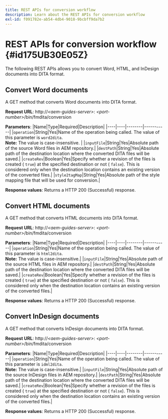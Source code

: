 ```yaml
---
title: REST APIs for conversion workflow
description: Learn about the REST APIs for conversion workflow
exl-id: f091782e-ab54-4db4-9018-9bcbff9da7b2
---
```

# REST APIs for conversion workflow {#id175UB30E05Z}

The following REST APIs allows you to convert Word, HTML, and InDesign documents into DITA format.

## Convert Word documents 

A GET method that converts Word documents into DITA format.

**Request URL**:
http://*<aem-guides-server\>*: *<port-number\>*/bin/fmdita/conversion

**Parameters**:
|Name|Type|Required|Description|
|----|----|--------|-----------|
|``operation``|String|Yes|Name of the operation being called. The value of this parameter is ``word2dita``. <br> **Note:** The value is case-insensitive. |
|`inputFile`|String|Yes|Absolute path of the source Word files in AEM repository.|
|`destPath`|String|Yes|Absolute path of the destination location where the converted DITA files will be saved.|
|`createRev`|Boolean|Yes|Specify whether a revision of the files is created \( `true`\) at the specified destination or not \( `false`\). This is considered only when the destination location contains an existing version of the converted files.|
|`style2tagMap`|String|Yes|Absolute path of the style mapping file that will be used for conversion.|

**Response values**:
Returns a HTTP 200 \(Successful\) response.

## Convert HTML documents 

A GET method that converts HTML documents into DITA format.

**Request URL**:
http://*<aem-guides-server\>*: *<port-number\>*/bin/fmdita/conversion

**Parameters**:
|Name|Type|Required|Description|
|----|----|--------|-----------|
|`operation`|String|Yes|Name of the operation being called. The value of this parameter is ``html2dita``. <br> **Note:** The value is case-insensitive.|
|`inputFile`|String|Yes|Absolute path of the source HTML files in AEM repository.|
|`destPath`|String|Yes|Absolute path of the destination location where the converted DITA files will be saved.|
|`createRev`|Boolean|Yes|Specify whether a revision of the files is created \( `true`\) at the specified destination or not \( `false`\). This is considered only when the destination location contains an existing version of the converted files.|

**Response values**:
Returns a HTTP 200 \(Successful\) response.

## Convert InDesign documents 

A GET method that converts InDesign documents into DITA format.

**Request URL**:
http://*<aem-guides-server\>*: *<port-number\>*/bin/fmdita/conversion

**Parameters**:
|Name|Type|Required|Description|
|----|----|--------|-----------|
|``operation``|String|Yes|Name of the operation being called. The value of this parameter is ``idml2dita``. <br> **Note:** The value is case-insensitive.|
|`inputFile`|String|Yes|Absolute path of the source InDesign files in AEM repository.|
|`destPath`|String|Yes|Absolute path of the destination location where the converted DITA files will be saved.|
|`createRev`|Boolean|Yes|Specify whether a revision of the files is created \( `true`\) at the specified destination or not \( `false`\). This is considered only when the destination location contains an existing version of the converted files.|

**Response values**:
Returns a HTTP 200 \(Successful\) response.
